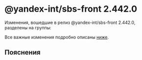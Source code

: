 # @yandex-int/sbs-front 2.442.0

<!-- ЧЕЛОВЕЧЕСКОЕ ВСТУПЛЕНИЕ -->

Изменения, вошедшие в релиз @yandex-int/sbs-front 2.442.0, разделены на группы:

Все важные изменения подробно описаны [ниже](#Пояснения).

## Пояснения


